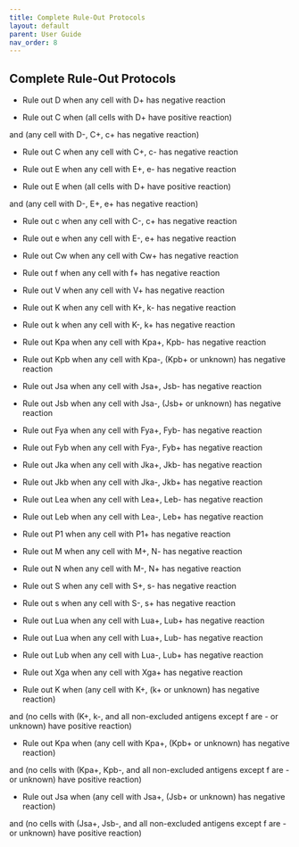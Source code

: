 ```yaml
---
title: Complete Rule-Out Protocols
layout: default
parent: User Guide
nav_order: 8
---
```


## Complete Rule-Out Protocols

- Rule out D when any cell with D+ has negative reaction

- Rule out C when (all cells with D+ have positive reaction)

and (any cell with D-, C+, c+ has negative reaction)

- Rule out C when any cell with C+, c- has negative reaction

- Rule out E when any cell with E+, e- has negative reaction

- Rule out E when (all cells with D+ have positive reaction)

and (any cell with D-, E+, e+ has negative reaction)

- Rule out c when any cell with C-, c+ has negative reaction

- Rule out e when any cell with E-, e+ has negative reaction

- Rule out Cw when any cell with Cw+ has negative reaction

- Rule out f when any cell with f+ has negative reaction

- Rule out V when any cell with V+ has negative reaction

- Rule out K when any cell with K+, k- has negative reaction

- Rule out k when any cell with K-, k+ has negative reaction

- Rule out Kpa when any cell with Kpa+, Kpb- has negative reaction

- Rule out Kpb when any cell with Kpa-, (Kpb+ or unknown) has negative reaction

- Rule out Jsa when any cell with Jsa+, Jsb- has negative reaction

- Rule out Jsb when any cell with Jsa-, (Jsb+ or unknown) has negative reaction

- Rule out Fya when any cell with Fya+, Fyb- has negative reaction

- Rule out Fyb when any cell with Fya-, Fyb+ has negative reaction

- Rule out Jka when any cell with Jka+, Jkb- has negative reaction

- Rule out Jkb when any cell with Jka-, Jkb+ has negative reaction

- Rule out Lea when any cell with Lea+, Leb- has negative reaction

- Rule out Leb when any cell with Lea-, Leb+ has negative reaction

- Rule out P1 when any cell with P1+ has negative reaction

- Rule out M when any cell with M+, N- has negative reaction

- Rule out N when any cell with M-, N+ has negative reaction

- Rule out S when any cell with S+, s- has negative reaction

- Rule out s when any cell with S-, s+ has negative reaction

- Rule out Lua when any cell with Lua+, Lub+ has negative reaction

- Rule out Lua when any cell with Lua+, Lub- has negative reaction

- Rule out Lub when any cell with Lua-, Lub+ has negative reaction

- Rule out Xga when any cell with Xga+ has negative reaction

- Rule out K when (any cell with K+, (k+ or unknown) has negative reaction)

and (no cells with (K+, k-, and all non-excluded antigens except f are - or
unknown) have positive reaction)

- Rule out Kpa when (any cell with Kpa+, (Kpb+ or unknown) has negative
  reaction)

and (no cells with (Kpa+, Kpb-, and all non-excluded antigens except f are - or
unknown) have positive reaction)

- Rule out Jsa when (any cell with Jsa+, (Jsb+ or unknown) has negative
  reaction)

and (no cells with (Jsa+, Jsb-, and all non-excluded antigens except f are - or
unknown) have positive reaction)
